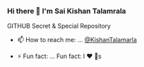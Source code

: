 ### Hi there 👋 I'm Sai Kishan Talamrala

GITHUB Secret & Special Repository

<!--
**SaiTalamarla/SaiTalamarla** is a ✨ _special_ ✨ repository because its `README.md` (this file) appears on your GitHub profile.

Here are some ideas to get you started:
-->
<!-- - 🔭 I’m currently working on ...
- 🌱 I’m currently learning ...
- 👯 I’m looking to collaborate on ...
- 🤔 I’m looking for help with ...
- 💬 Ask me about ... 
- 😄 Pronouns: ...
-->
- 📫 How to reach me: ... [@KishanTalamarla](https://twitter.com/kishantalamarla)

- ⚡ Fun fact: ... Fun fact: I :heart: :girl:s 


[https://img.shields.io/badge/linkedin-%230077B5.svg?&style=for-the-badge&logo=linkedin&logoColor=white]:(www.linkedin.com/in/saitalamarla)



